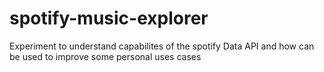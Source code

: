 # spotify-music-explorer
Experiment to understand capabilites of the spotify Data API and how can be used to improve some personal uses cases
